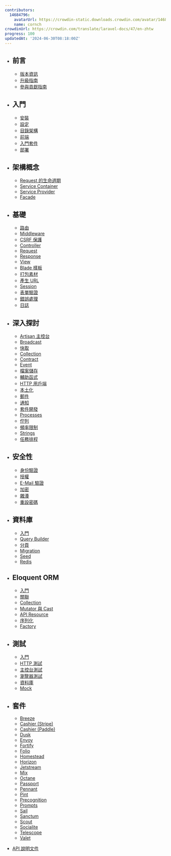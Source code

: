 ```yaml
---
contributors:
  14684796:
    avatarUrl: https://crowdin-static.downloads.crowdin.com/avatar/14684796/medium/60f7dc21ec0bf9cfcb61983640bb4809_default.png
    name: cornch
crowdinUrl: https://crowdin.com/translate/laravel-docs/47/en-zhtw
progress: 100
updatedAt: '2024-06-30T08:18:00Z'
---
```


- ## ​前言


   - [版本資訊](/docs/{{version}}/releases)
   - [升級指南](/docs/{{version}}/upgrade)
   - [參與貢獻指南](/docs/{{version}}/contributions)
- ## 入門


   - [安裝](/docs/{{version}}/installation)
   - [設定](/docs/{{version}}/configuration)
   - [目錄架構](/docs/{{version}}/structure)
   - [前端](/docs/{{version}}/frontend)
   - [入門套件](/docs/{{version}}/starter-kits)
   - [部署](/docs/{{version}}/deployment)
- ## 架構概念


   - [Request 的生命週期](/docs/{{version}}/lifecycle)
   - [Service Container](/docs/{{version}}/container)
   - [Service Provider](/docs/{{version}}/providers)
   - [Facade](/docs/{{version}}/facades)
- ## 基礎


   - [路由](/docs/{{version}}/routing)
   - [Middleware](/docs/{{version}}/middleware)
   - [CSRF 保護](/docs/{{version}}/csrf)
   - [Controller](/docs/{{version}}/controllers)
   - [Request](/docs/{{version}}/requests)
   - [Response](/docs/{{version}}/responses)
   - [View](/docs/{{version}}/views)
   - [Blade 樣板](/docs/{{version}}/blade)
   - [打包素材](/docs/{{version}}/vite)
   - [產生 URL](/docs/{{version}}/urls)
   - [Session](/docs/{{version}}/session)
   - [表單驗證](/docs/{{version}}/validation)
   - [錯誤處理](/docs/{{version}}/errors)
   - [日誌](/docs/{{version}}/logging)
- ## 深入探討


   - [Artisan 主控台](/docs/{{version}}/artisan)
   - [Broadcast](/docs/{{version}}/broadcasting)
   - [快取](/docs/{{version}}/cache)
   - [Collection](/docs/{{version}}/collections)
   - [Contract](/docs/{{version}}/contracts)
   - [Event](/docs/{{version}}/events)
   - [檔案儲存](/docs/{{version}}/filesystem)
   - [輔助函式](/docs/{{version}}/helpers)
   - [HTTP 用戶端](/docs/{{version}}/http-client)
   - [本土化](/docs/{{version}}/localization)
   - [郵件](/docs/{{version}}/mail)
   - [通知](/docs/{{version}}/notifications)
   - [套件開發](/docs/{{version}}/packages)
   - [Processes](/docs/{{version}}/processes)
   - [佇列](/docs/{{version}}/queues)
   - [頻率限制](/docs/{{version}}/rate-limiting)
   - [Strings](/docs/{{version}}/strings)
   - [任務排程](/docs/{{version}}/scheduling)
- ## 安全性


   - [身份驗證](/docs/{{version}}/authentication)
   - [授權](/docs/{{version}}/authorization)
   - [E-Mail 驗證](/docs/{{version}}/verification)
   - [加密](/docs/{{version}}/encryption)
   - [雜湊](/docs/{{version}}/hashing)
   - [重設密碼](/docs/{{version}}/passwords)
- ## 資料庫


   - [入門](/docs/{{version}}/database)
   - [Query Builder](/docs/{{version}}/queries)
   - [分頁](/docs/{{version}}/pagination)
   - [Migration](/docs/{{version}}/migrations)
   - [Seed](/docs/{{version}}/seeding)
   - [Redis](/docs/{{version}}/redis)
- ## Eloquent ORM


   - [入門](/docs/{{version}}/eloquent)
   - [關聯](/docs/{{version}}/eloquent-relationships)
   - [Collection](/docs/{{version}}/eloquent-collections)
   - [Mutator 與 Cast](/docs/{{version}}/eloquent-mutators)
   - [API Resource](/docs/{{version}}/eloquent-resources)
   - [序列化](/docs/{{version}}/eloquent-serialization)
   - [Factory](/docs/{{version}}/eloquent-factories)
- ## 測試


   - [入門](/docs/{{version}}/testing)
   - [HTTP 測試](/docs/{{version}}/http-tests)
   - [主控台測試](/docs/{{version}}/console-tests)
   - [瀏覽器測試](/docs/{{version}}/dusk)
   - [資料庫](/docs/{{version}}/database-testing)
   - [Mock](/docs/{{version}}/mocking)
- ## 套件


   - [Breeze](/docs/{{version}}/starter-kits#laravel-breeze)
   - [Cashier (Stripe)](/docs/{{version}}/billing)
   - [Cashier (Paddle)](/docs/{{version}}/cashier-paddle)
   - [Dusk](/docs/{{version}}/dusk)
   - [Envoy](/docs/{{version}}/envoy)
   - [Fortify](/docs/{{version}}/fortify)
   - [Folio](/docs/{{version}}/folio)
   - [Homestead](/docs/{{version}}/homestead)
   - [Horizon](/docs/{{version}}/horizon)
   - [Jetstream](https://jetstream.laravel.com)
   - [Mix](/docs/{{version}}/mix)
   - [Octane](/docs/{{version}}/octane)
   - [Passport](/docs/{{version}}/passport)
   - [Pennant](/docs/{{version}}/pennant)
   - [Pint](/docs/{{version}}/pint)
   - [Precognition](/docs/{{version}}/precognition)
   - [Prompts](/docs/{{version}}/prompts)
   - [Sail](/docs/{{version}}/sail)
   - [Sanctum](/docs/{{version}}/sanctum)
   - [Scout](/docs/{{version}}/scout)
   - [Socialite](/docs/{{version}}/socialite)
   - [Telescope](/docs/{{version}}/telescope)
   - [Valet](/docs/{{version}}/valet)
- [API 說明文件](/api/10.x)
